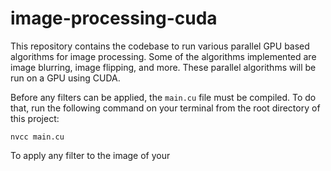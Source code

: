 # image-processing-cuda

This repository contains the codebase to run various parallel GPU based algorithms for image processing. Some of the algorithms implemented are image blurring, image flipping, and more. These parallel algorithms will be run on a GPU using CUDA.

Before any filters can be applied, the `main.cu` file must be compiled. To do that, run the following command on your terminal from the root directory of this project:

```nvcc main.cu```

To apply any filter to the image of your

